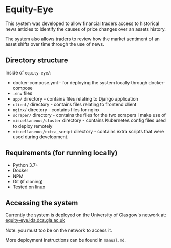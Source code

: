 # Equity-Eye

This system was developed to allow financial traders access to historical news articles to identify the causes of price changes over an assets history.

The system also allows traders to review how the market sentiment of an asset shifts over time through the use of news.

## Directory structure
Inside of `equity-eye/`:
* docker-compose.yml - for deploying the system locally through docker-compose
* `.env` files
* `app/` directory - contains files relating to Django application
* `client/` directory - contains files relating to frontend client
* `nginx/` directory - contains files for nginx
* `scraper/` directory - contains the files for the two scrapers I make use of
* `miscellaneous/cluster` directory - contains Kubernetes config files used to deploy remotely
* `miscellaneous/extra_script` directory - contains extra scripts that were used during development.

## Requirements (for running locally)

* Python 3.7+
* Docker
* NPM
* Git (if cloning)
* Tested on linux

## Accessing the system

Currently the system is deployed on the University of Glasgow's network at: [equity-eye.ida.dcs.gla.ac.uk](http://equity-eye.ida.dcs.gla.ac.uk/)

Note: you must too be on the network to access it.


More deployment instructions can be found in `manual.md`.


